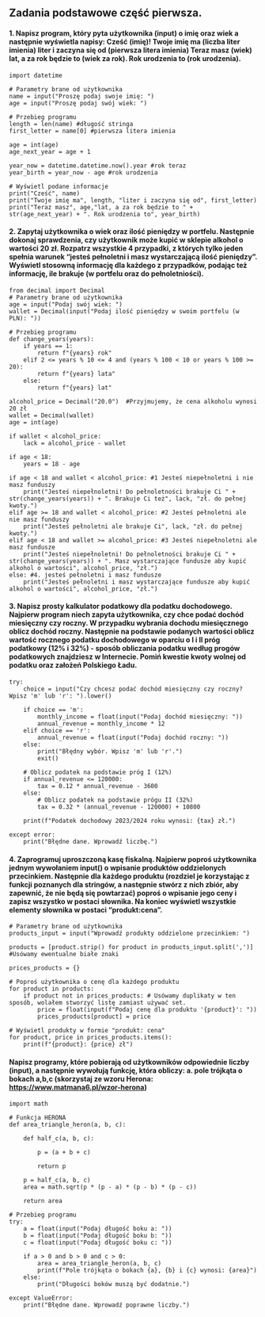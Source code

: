 ## Zadania podstawowe część pierwsza.

#### 1. Napisz program, który pyta użytkownika (input) o imię oraz wiek a następnie wyświetla napisy: Cześć (imię)! Twoje imię ma (liczba liter imienia) liter i zaczyna się od (pierwsza litera imienia) Teraz masz (wiek) lat, a za rok będzie to (wiek za rok). Rok urodzenia to (rok urodzenia).

```
import datetime

# Parametry brane od użytkownika
name = input("Proszę podaj swoje imię: ")
age = input("Proszę podaj swój wiek: ")

# Przebieg programu
length = len(name) #długość stringa
first_letter = name[0] #pierwsza litera imienia

age = int(age)
age_next_year = age + 1

year_now = datetime.datetime.now().year #rok teraz
year_birth = year_now - age #rok urodzenia

# Wyświetl podane informacje
print("Cześć", name)
print("Twoje imię ma", length, "liter i zaczyna się od", first_letter)
print("Teraz masz", age,"lat, a za rok będzie to " + str(age_next_year) + ". Rok urodzenia to", year_birth)

```

#### 2. Zapytaj użytkownika o wiek oraz ilość pieniędzy w portfelu. Następnie dokonaj sprawdzenia, czy użytkownik może kupić w sklepie alkohol o wartości 20 zł. Rozpatrz wszystkie 4 przypadki, z których tylko jeden spełnia warunek “jesteś pełnoletni i masz wystarczającą ilość pieniędzy”. Wyświetl stosowną informację dla każdego z przypadków, podając też informację, ile brakuje (w portfelu oraz do pełnoletniości).

```
from decimal import Decimal
# Parametry brane od użytkownika
age = input("Podaj swój wiek: ")
wallet = Decimal(input("Podaj ilość pieniędzy w swoim portfelu (w PLN): "))

# Przebieg programu
def change_years(years):
    if years == 1:
        return f"{years} rok"
    elif 2 <= years % 10 <= 4 and (years % 100 < 10 or years % 100 >= 20):
        return f"{years} lata"
    else:
        return f"{years} lat"

alcohol_price = Decimal("20.0")  #Przyjmujemy, że cena alkoholu wynosi 20 zł
wallet = Decimal(wallet)
age = int(age)

if wallet < alcohol_price:
    lack = alcohol_price - wallet
    
if age < 18:
    years = 18 - age

if age < 18 and wallet < alcohol_price: #1 Jesteś niepełnoletni i nie masz funduszy
    print("Jesteś niepełnoletni! Do pełnoletności brakuje Ci " + str(change_years(years)) + ". Brakuje Ci też", lack, "zł. do pełnej kwoty.")
elif age >= 18 and wallet < alcohol_price: #2 Jesteś pełnoletni ale nie masz funduszy
    print("Jesteś pełnoletni ale brakuje Ci", lack, "zł. do pełnej kwoty.")
elif age < 18 and wallet >= alcohol_price: #3 Jesteś niepełnoletni ale masz fundusze
    print("Jesteś niepełnoletni! Do pełnoletności brakuje Ci " + str(change_years(years)) + ". Masz wystarczające fundusze aby kupić alkohol o wartości", alcohol_price, "zł.")
else: #4. jesteś pełnoletni i masz fundusze
    print("Jesteś pełnoletni i masz wystarczające fundusze aby kupić alkohol o wartości", alcohol_price, "zł.")
```

#### 3. Napisz prosty kalkulator podatkowy dla podatku dochodowego. Najpierw program niech zapyta użytkownika, czy chce podać dochód miesięczny czy roczny. W przypadku wybrania dochodu miesięcznego oblicz dochód roczny. Następnie na podstawie podanych wartości oblicz wartość rocznego podatku dochodowego w oparciu o I i II próg podatkowy (12% i 32%) - sposób obliczania podatku według progów podatkowych znajdziesz w Internecie. Pomiń kwestie kwoty wolnej od podatku oraz założeń Polskiego Ładu.

```
try:
    choice = input("Czy chcesz podać dochód miesięczny czy roczny? Wpisz 'm' lub 'r': ").lower()
    
    if choice == 'm':
        monthly_income = float(input("Podaj dochód miesięczny: "))
        annual_revenue = monthly_income * 12
    elif choice == 'r':
        annual_revenue = float(input("Podaj dochód roczny: "))
    else:
        print("Błędny wybór. Wpisz 'm' lub 'r'.")
        exit()
        
    # Oblicz podatek na podstawie próg I (12%)
    if annual_revenue <= 120000:
        tax = 0.12 * annual_revenue - 3600
    else:
        # Oblicz podatek na podstawie prógu II (32%)
        tax = 0.32 * (annual_revenue - 120000) + 10800

    print(f"Podatek dochodowy 2023/2024 roku wynosi: {tax} zł.")
        
except error:
    print("Błędne dane. Wprowadź liczbę.")
```
                                                                               
#### 4. Zaprogramuj uproszczoną kasę fiskalną. Najpierw poproś użytkownika jednym wywołaniem input() o wpisanie produktów oddzielonych przecinkiem. Następnie dla każdego produktu (rozdziel je korzystając z funkcji poznanych dla stringów, a następnie stwórz z nich zbiór, aby zapewnić, że nie będą się powtarzać) poproś o wpisanie jego ceny i zapisz wszystko w postaci słownika. Na koniec wyświetl wszystkie elementy słownika w postaci “produkt:cena”.

```
# Parametry brane od użytkownika
products_input = input("Wprowadź produkty oddzielone przecinkiem: ")

products = [product.strip() for product in products_input.split(',')] #Usówamy ewentualne białe znaki

prices_products = {}

# Poproś użytkownika o cenę dla każdego produktu
for product in products:
    if product not in prices_products: # Usówamy duplikaty w ten sposób, wolałem stworzyć listę zamiast używać set.
        price = float(input(f"Podaj cenę dla produktu '{product}': "))
        prices_products[product] = price
    
# Wyświetl produkty w formie "produkt: cena"
for product, price in prices_products.items():
    print(f"{product}: {price} zł")
```

#### Napisz programy, które pobierają od użytkowników odpowiednie liczby (input), a następnie wywołują funkcję, która obliczy: a. pole trójkąta o bokach a,b,c (skorzystaj ze wzoru Herona: https://www.matmana6.pl/wzor-herona)

```
import math

# Funkcja HERONA
def area_triangle_heron(a, b, c):
    
    def half_c(a, b, c):
        
        p = (a + b + c)
        
        return p
     
    p = half_c(a, b, c)
    area = math.sqrt(p * (p - a) * (p - b) * (p - c))    
        
    return area

# Przebieg programu
try:
    a = float(input("Podaj długość boku a: "))
    b = float(input("Podaj długość boku b: "))
    c = float(input("Podaj długość boku c: "))
    
    if a > 0 and b > 0 and c > 0:
        area = area_triangle_heron(a, b, c)
        print(f"Pole trójkąta o bokach {a}, {b} i {c} wynosi: {area}")
    else:
        print("Długości boków muszą być dodatnie.")
        
except ValueError:
    print("Błędne dane. Wprowadź poprawne liczby.")
```
